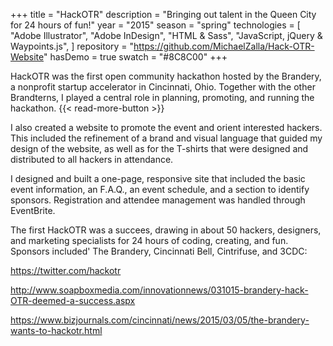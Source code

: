+++
title = "HackOTR"
description = "Bringing out talent in the Queen City for 24 hours of fun!"
year = "2015"
season = "spring"
technologies = [
	"Adobe Illustrator",
	"Adobe InDesign",
	"HTML & Sass",
	"JavaScript, jQuery & Waypoints.js",
]
repository = "https://github.com/MichaelZalla/Hack-OTR-Website"
hasDemo = true
swatch = "#8C8C00"
+++

HackOTR was the first open community hackathon hosted by the Brandery, a nonprofit startup accelerator in Cincinnati, Ohio. Together with the other Brandterns, I played a central role in planning, promoting, and running the hackathon. {{< read-more-button >}}

I also created a website to promote the event and orient interested hackers. This included the refinement of a brand and visual language that guided my design of the website, as well as for the T-shirts that were designed and distributed to all hackers in attendance.

I designed and built a one-page, responsive site that included the basic event information, an F.A.Q., an event schedule, and a section to identify sponsors. Registration and attendee management was handled through EventBrite.

The first HackOTR was a succees, drawing in about 50 hackers, designers, and marketing specialists for 24 hours of coding, creating, and fun. Sponsors included' The Brandery, Cincinnati Bell, Cintrifuse, and 3CDC:

https://twitter.com/hackotr

http://www.soapboxmedia.com/innovationnews/031015-brandery-hack-OTR-deemed-a-success.aspx

https://www.bizjournals.com/cincinnati/news/2015/03/05/the-brandery-wants-to-hackotr.html
